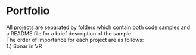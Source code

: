 # Portfolio
All projects are separated by folders which contain both code samples and a README file for a brief description of the sample     
The order of importance for each project are as follows:     
1.) Sonar in VR    
